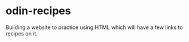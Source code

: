 # odin-recipes
Building a website to practice using HTML which will have a few links to recipes on it.